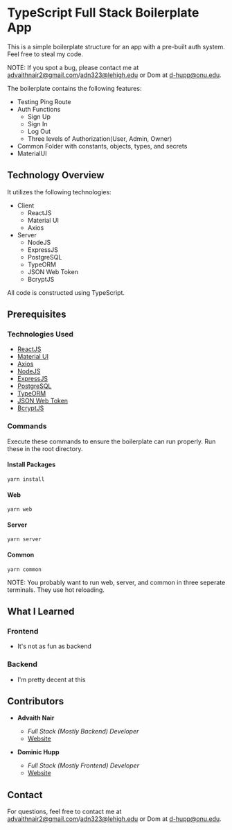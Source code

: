 # TypeScript Full Stack Boilerplate App

This is a simple boilerplate structure for an app with a pre-built auth system.
Feel free to steal my code.

NOTE: If you spot a bug, please contact me at [advaithnair2@gmail.com](mailto:advaithnair2@gmail.com)/[adn323@lehigh.edu](mailto:adn323@lehigh.edu) or Dom at [d-hupp@onu.edu](mailto:d-hupp@onu.edu).

The boilerplate contains the following features:

- Testing Ping Route
- Auth Functions
  - Sign Up
  - Sign In
  - Log Out
  - Three levels of Authorization(User, Admin, Owner)
- Common Folder with constants, objects, types, and secrets
- MaterialUI

## Technology Overview

It utilizes the following technologies:

- Client
  - ReactJS
  - Material UI
  - Axios
- Server
  - NodeJS
  - ExpressJS
  - PostgreSQL
  - TypeORM
  - JSON Web Token
  - BcryptJS

All code is constructed using TypeScript.

## Prerequisites

### Technologies Used

- [ReactJS](https://reactjs.org/)
- [Material UI](https://material-ui.com/)
- [Axios](https://github.com/axios/axios)
- [NodeJS](https://nodejs.org/en/)
- [ExpressJS](https://expressjs.com/)
- [PostgreSQL](https://www.postgresql.org/)
- [TypeORM](https://typeorm.io/#/)
- [JSON Web Token](https://jwt.io/)
- [BcryptJS](https://www.npmjs.com/package/bcryptjs)

### Commands

Execute these commands to ensure the boilerplate can run properly. Run these in the root directory.

#### Install Packages

```
yarn install
```

#### Web

```
yarn web
```

#### Server

```
yarn server
```

#### Common

```
yarn common
```

NOTE: You probably want to run web, server, and common in three seperate terminals. They use hot reloading.

## What I Learned

### Frontend

- It's not as fun as backend

### Backend

- I'm pretty decent at this

## Contributors

- **Advaith Nair**

  - _Full Stack (Mostly Backend) Developer_
  - [Website](https://advaithnair.com)

- **Dominic Hupp**
  - _Full Stack (Mostly Frontend) Developer_
  - [Website](https://domhupp.space/)

## Contact

For questions, feel free to contact me at [advaithnair2@gmail.com](mailto:advaithnair2@gmail.com)/[adn323@lehigh.edu](mailto:adn323@lehigh.edu) or Dom at [d-hupp@onu.edu](mailto:d-hupp@onu.edu).
